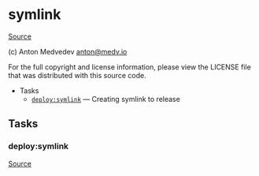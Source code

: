 <!-- DO NOT EDIT THIS FILE! -->
<!-- Instead edit recipe/deploy/symlink.php -->
<!-- Then run bin/docgen -->

# symlink

[Source](/recipe/deploy/symlink.php)

(c) Anton Medvedev <anton@medv.io>

For the full copyright and license information, please view the LICENSE
file that was distributed with this source code.


* Tasks
  * [`deploy:symlink`](#deploy:symlink) — Creating symlink to release


## Tasks
### deploy:symlink
[Source](/recipe/deploy/symlink.php#L11)



